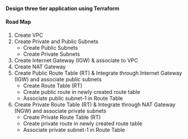 #### Design three tier application using Terraform

#### Road Map
1. Create VPC
2. Create Private and Public Subnets
   - Create Public Subnets
   - Create Private Subnets
3. Create Internet Gateway (IGW) & associate to VPC
4. Create NAT Gateway
5. Create Public Route Table (RT) & Integrate through Internet Gateway (IGW) and associate public subnets
   - Create Route Table (RT)
   - Create public route in newly created route table
   - Associate public subnet-1 in Route Table
6. Create Private Route Table (RT) & Integrate through NAT Gateway (NGW) and associate private subnets
   - Create Private Route Table (RT)
   - Create private route in newly created route table
   - Associate private subnet-1 in Route Table

